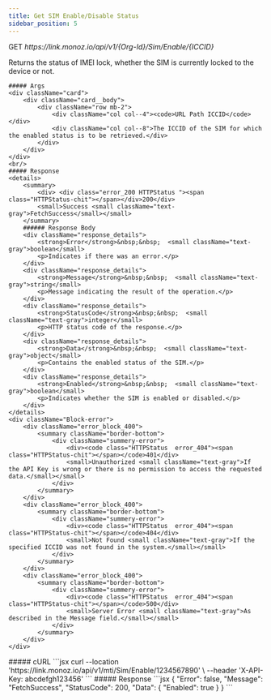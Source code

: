 ```yaml
---
title: Get SIM Enable/Disable Status
sidebar_position: 5
---
```

<div className="row">
    <div className="col col--7">
        <p className="Get-link"><span className="get">GET</span> <em>https://link.monoz.io/api/v1/{Org-Id}/Sim/Enable/{ICCID}</em></p>
        Returns the status of IMEI lock, whether the SIM is currently locked to the device or not.

    ##### Args
    <div className="card">
        <div className="card__body">
            <div className="row mb-2">
                <div className="col col--4"><code>URL Path ICCID</code></div>
                <div className="col col--8">The ICCID of the SIM for which the enabled status is to be retrieved.</div>
            </div>
        </div>
    </div>
    <br/>
    ##### Response
    <details>
        <summary>
            <div> <div class="error_200 HTTPStatus "><span class="HTTPStatus-chit"></span></div>200</div>
            <small>Success <small className="text-gray">FetchSuccess</small></small>
        </summary>
        ###### Response Body
        <div className="response_details">
            <strong>Error</strong>&nbsp;&nbsp;  <small className="text-gray">boolean</small> 
            <p>Indicates if there was an error.</p>
        </div>
        <div className="response_details">
            <strong>Message</strong>&nbsp;&nbsp;  <small className="text-gray">string</small> 
            <p>Message indicating the result of the operation.</p>
        </div>
        <div className="response_details">
            <strong>StatusCode</strong>&nbsp;&nbsp;  <small className="text-gray">integer</small> 
            <p>HTTP status code of the response.</p>
        </div>
        <div className="response_details">
            <strong>Data</strong>&nbsp;&nbsp;  <small className="text-gray">object</small> 
            <p>Contains the enabled status of the SIM.</p>
        </div>
        <div className="response_details">
            <strong>Enabled</strong>&nbsp;&nbsp;  <small className="text-gray">boolean</small> 
            <p>Indicates whether the SIM is enabled or disabled.</p>
        </div>
    </details> 
    <div className="Block-error">
        <div className="error_block_400">
            <summary className="border-bottom">
                <div className="summery-error"> 
                    <div><code class="HTTPStatus  error_404"><span class="HTTPStatus-chit"></span></code>401</div>
                    <small>Unauthorized <small className="text-gray">If the API Key is wrong or there is no permission to access the requested data.</small></small>
                </div>
            </summary>
        </div>
        <div className="error_block_400">
            <summary className="border-bottom">
                <div className="summery-error"> 
                    <div><code class="HTTPStatus  error_404"><span class="HTTPStatus-chit"></span></code>404</div>
                    <small>Not Found <small className="text-gray">If the specified ICCID was not found in the system.</small></small>
                </div>
            </summary>
        </div>
        <div className="error_block_400">
            <summary className="border-bottom">
                <div className="summery-error"> 
                    <div><code class="HTTPStatus  error_404"><span class="HTTPStatus-chit"></span></code>500</div>
                    <small>Server Error <small className="text-gray">As described in the Message field.</small></small>
                </div>
            </summary>
        </div>
    </div>
</div>
<div className="col col--5">
    <div className="sticky">
        ##### cURL
        ```jsx
            curl --location 'https://link.monoz.io/api/v1/mti/Sim/Enable/1234567890' \
            --header 'X-API-Key: abcdefgh123456'
        ```
        ##### Response
        ```jsx
        {
            "Error": false,
            "Message": "FetchSuccess",
            "StatusCode": 200,
            "Data": {
                "Enabled": true
            }
        }
        ```
    </div>
</div>

</div>
